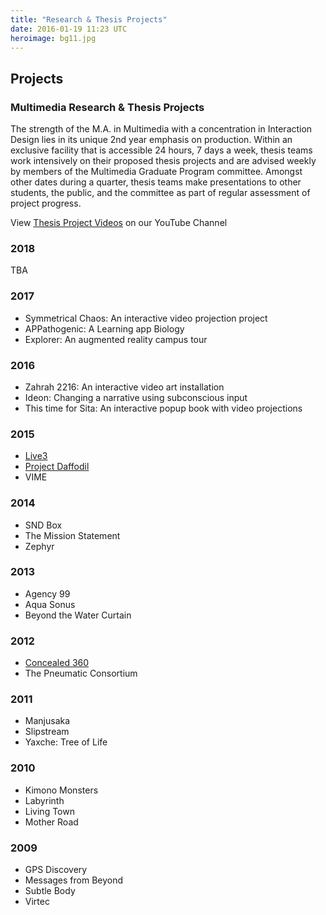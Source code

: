 ```yaml
---
title: "Research & Thesis Projects"
date: 2016-01-19 11:23 UTC
heroimage: bg11.jpg
---
```

## Projects

### Multimedia Research & Thesis Projects

The strength of the M.A. in Multimedia with a concentration in Interaction Design lies in its unique 2nd year emphasis on production. Within an exclusive facility that is accessible 24 hours, 7 days a week, thesis teams work intensively on their proposed thesis projects and are advised weekly by members of the Multimedia Graduate Program committee. Amongst other dates during a quarter, thesis teams make presentations to other students, the public, and the committee as part of regular assessment of project progress.

View [Thesis Project Videos](https://www.youtube.com/watch?v=Z6aAhnLbHaw&list=PL-zTjF_nOo37KT4xs3nNPe88es_LDX-EK) on our YouTube Channel

### 2018
TBA

### 2017

* Symmetrical Chaos: An interactive video projection project
* APPathogenic: A Learning app Biology
* Explorer: An augmented reality campus tour

### 2016

* Zahrah 2216: An interactive video art installation
* Ideon: Changing a narrative using subconscious input
* This time for Sita: An interactive popup book with video projections


### 2015

* [Live3](http://www.live3.me/)
* [Project Daffodil](http://www.projectdaffodil.com/)
* VIME

### 2014

* SND Box
* The Mission Statement
* Zephyr

### 2013

* Agency 99
* Aqua Sonus
* Beyond the Water Curtain

### 2012

* [Concealed 360](https://www.youtube.com/watch?v=-_5K_chIyvQ)
* The Pneumatic Consortium

### 2011

* Manjusaka
* Slipstream
* Yaxche: Tree of Life

### 2010

* Kimono Monsters
* Labyrinth
* Living Town
* Mother Road

### 2009

* GPS Discovery
* Messages from Beyond
* Subtle Body
* Virtec
